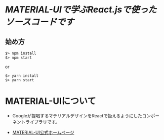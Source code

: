 
# *MATERIAL-UIで学ぶReact.jsで使ったソースコードです*

## 始め方

```
$> npm install
$> npm start
```

or 

```
$> yarn install
$> yarn start
```

# MATERIAL-UIについて

- Googleが提唱するマテリアルデザインをReactで扱えるようにしたコンポーネントライブラリです。

- [MATERIAL-UI公式ホームページ](https://material-ui.com/)